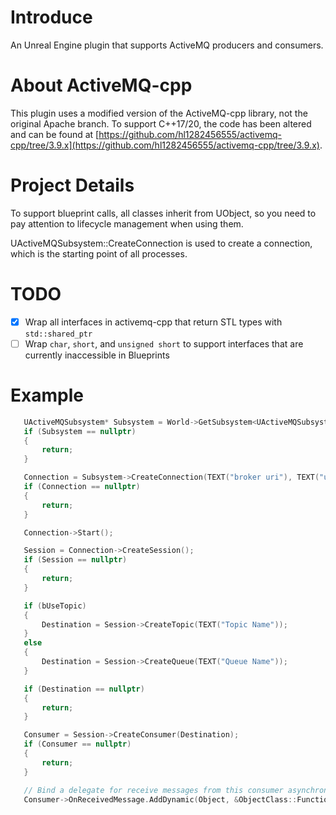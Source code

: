 # Introduce
An Unreal Engine plugin that supports ActiveMQ producers and consumers.

# About ActiveMQ-cpp
This plugin uses a modified version of the ActiveMQ-cpp library, not the original Apache branch. To support C++17/20, the code has been altered and can be found at [https://github.com/hl1282456555/activemq-cpp/tree/3.9.x](https://github.com/hl1282456555/activemq-cpp/tree/3.9.x).

# Project Details
 To support blueprint calls, all classes inherit from UObject, so you need to pay attention to lifecycle management when using them. 
 
 UActiveMQSubsystem::CreateConnection is used to create a connection, which is the starting point of all processes.

# TODO
- [x] Wrap all interfaces in activemq-cpp that return STL types with `std::shared_ptr`
- [ ] Wrap `char`, `short`, and `unsigned short` to support interfaces that are currently inaccessible in Blueprints

# Example
 ```cpp
    UActiveMQSubsystem* Subsystem = World->GetSubsystem<UActiveMQSubsystem>();
    if (Subsystem == nullptr)
    {
        return;
    }

    Connection = Subsystem->CreateConnection(TEXT("broker uri"), TEXT("username"), TEXT("password"));
    if (Connection == nullptr)
    {
        return;
    }

    Connection->Start();

    Session = Connection->CreateSession();
    if (Session == nullptr)
    {
        return;
    }

    if (bUseTopic)
    {
        Destination = Session->CreateTopic(TEXT("Topic Name"));
    }
    else
    {
        Destination = Session->CreateQueue(TEXT("Queue Name"));
    }

    if (Destination == nullptr)
    {
        return;
    }

    Consumer = Session->CreateConsumer(Destination);
    if (Consumer == nullptr)
    {
        return;
    }

    // Bind a delegate for receive messages from this consumer asynchronously.
    Consumer->OnReceivedMessage.AddDynamic(Object, &ObjectClass::Function);
 ```
